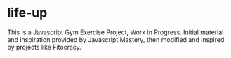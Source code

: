 # life-up

This is a Javascript Gym Exercise Project, Work in Progress. Initial material and inspiration provided by Javascript Mastery, then modified and inspired by projects like Fitocracy.
